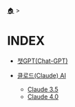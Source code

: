 [🏠](./) > 
<!-- https://www.magicaiprompts.com/docs/claude/ -->

# INDEX

- [챗GPT(Chat-GPT)](./chatgpt/)

- [클로드(Claude) AI](./claude3/)
  - [Claude 3.5](./claude3/)
  - [Claude 4.0](./claude4/)

